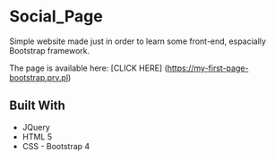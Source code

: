 # Social_Page


Simple website made just in order to learn some front-end, espacially Bootstrap framework. 

The page is available here: [CLICK HERE] (https://my-first-page-bootstrap.prv.pl)


## Built With

* JQuery
* HTML 5
* CSS - Bootstrap 4

